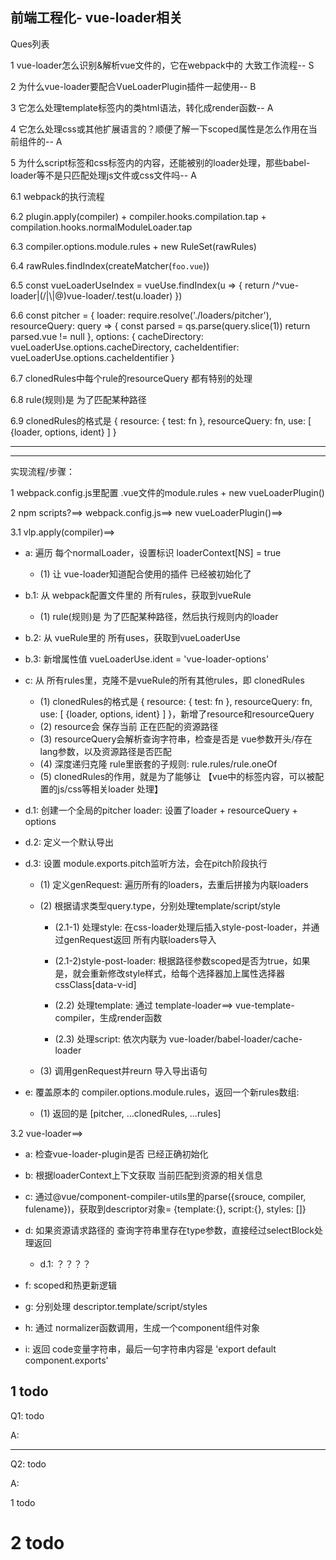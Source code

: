 ## 前端工程化- vue-loader相关


Ques列表


1 vue-loader怎么识别&解析vue文件的，它在webpack中的 大致工作流程-- S

2 为什么vue-loader要配合VueLoaderPlugin插件一起使用-- B

3 它怎么处理template标签内的类html语法，转化成render函数-- A

4 它怎么处理css或其他扩展语言的？顺便了解一下scoped属性是怎么作用在当前组件的-- A

5 为什么script标签和css标签内的内容，还能被别的loader处理，那些babel-loader等不是只匹配处理js文件或css文件吗-- A

6.1 webpack的执行流程

6.2 plugin.apply(compiler) + compiler.hooks.compilation.tap + compilation.hooks.normalModuleLoader.tap

6.3 compiler.options.module.rules + new RuleSet(rawRules)

6.4 rawRules.findIndex(createMatcher(`foo.vue`))

6.5 const vueLoaderUseIndex = vueUse.findIndex(u => {
      return /^vue-loader|(\/|\\|@)vue-loader/.test(u.loader)
    })

6.6 const pitcher = {
      loader: require.resolve('./loaders/pitcher'),
      resourceQuery: query => {
        const parsed = qs.parse(query.slice(1))
        return parsed.vue != null
      },
      options: {
        cacheDirectory: vueLoaderUse.options.cacheDirectory,
        cacheIdentifier: vueLoaderUse.options.cacheIdentifier
      }
    

6.7 clonedRules中每个rule的resourceQuery 都有特别的处理

6.8 rule(规则)是 为了匹配某种路径

6.9 clonedRules的格式是 { resource: { test: fn }, resourceQuery: fn, use: [ {loader, options, ident} ] }

--------------------------------------------




--------------------------------------------

实现流程/步骤：

1 webpack.config.js里配置 .vue文件的module.rules + new vueLoaderPlugin()

2 npm scripts?==> webpack.config.js==> new vueLoaderPlugin()==>

3.1 vlp.apply(compiler)==> 
  - a: 遍历 每个normalLoader，设置标识 loaderContext[NS] = true
    - (1) 让 vue-loader知道配合使用的插件 已经被初始化了


  - b.1: 从 webpack配置文件里的 所有rules，获取到vueRule
    - (1) rule(规则)是 为了匹配某种路径，然后执行规则内的loader

  - b.2: 从 vueRule里的 所有uses，获取到vueLoaderUse
  - b.3: 新增属性值 vueLoaderUse.ident = 'vue-loader-options'

  - c: 从 所有rules里，克隆不是vueRule的所有其他rules，即 clonedRules
    - (1) clonedRules的格式是 { resource: { test: fn }, resourceQuery: fn, use: [ {loader, options, ident} ] }，新增了resource和resourceQuery
    - (2) resource会 保存当前 正在匹配的资源路径
    - (3) resourceQuery会解析查询字符串，检查是否是 vue参数开头/存在lang参数，以及资源路径是否匹配
    - (4) 深度递归克隆 rule里嵌套的子规则: rule.rules/rule.oneOf
    - (5) clonedRules的作用，就是为了能够让 【vue中的标签内容，可以被配置的js/css等相关loader 处理】


  - d.1: 创建一个全局的pitcher loader: 设置了loader + resourceQuery + options
  - d.2: 定义一个默认导出
  - d.3: 设置 module.exports.pitch监听方法，会在pitch阶段执行
    - (1) 定义genRequest: 遍历所有的loaders，去重后拼接为内联loaders
    - (2) 根据请求类型query.type，分别处理template/script/style
      - (2.1-1) 处理style: 在css-loader处理后插入style-post-loader，并通过genRequest返回 所有内联loaders导入
      - (2.1-2)style-post-loader: 根据路径参数scoped是否为true，如果是，就会重新修改style样式，给每个选择器加上属性选择器 cssClass[data-v-id]

      - (2.2) 处理template: 通过 template-loader==> vue-template-compiler，生成render函数

      - (2.3) 处理script: 依次内联为 vue-loader/babel-loader/cache-loader

    - (3) 调用genRequest并reurn 导入导出语句
 
  - e: 覆盖原本的 compiler.options.module.rules，返回一个新rules数组:
    - (1) 返回的是 [pitcher, ...clonedRules, ...rules]



3.2 vue-loader==>
  - a: 检查vue-loader-plugin是否 已经正确初始化
  - b: 根据loaderContext上下文获取 当前匹配到资源的相关信息
  - c: 通过@vue/component-compiler-utils里的parse({srouce, compiler, fulename})，获取到descriptor对象= {template:{}, script:{}, styles: []}
  
  - d: 如果资源请求路径的 查询字符串里存在type参数，直接经过selectBlock处理返回
    - d.1: ？？？？


  - f: scoped和热更新逻辑
  - g: 分别处理 descriptor.template/script/styles
  - h: 通过 normalizer函数调用，生成一个component组件对象
  - i: 返回 code变量字符串，最后一句字符串内容是 'export default component.exports'













## 1 todo

<!-- todo 其核心 实现思路是:  -->


Q1: todo

A: </br>




------------------------------------------------------------------------
Q2: todo

A: <br/>

1 todo


# 2 todo

